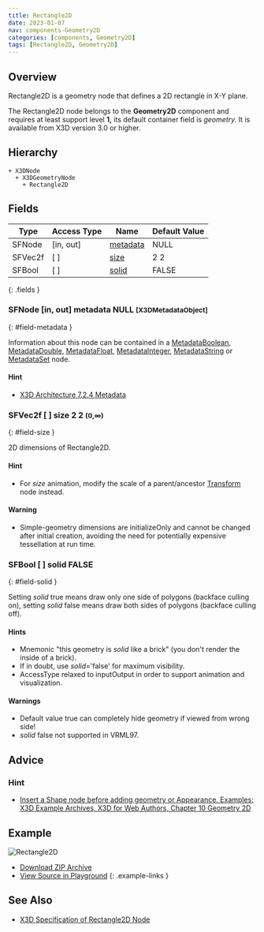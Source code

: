 ```yaml
---
title: Rectangle2D
date: 2023-01-07
nav: components-Geometry2D
categories: [components, Geometry2D]
tags: [Rectangle2D, Geometry2D]
---
```

<style>
.post h3 {
  word-spacing: 0.2em;
}
</style>

## Overview

Rectangle2D is a geometry node that defines a 2D rectangle in X-Y plane.

The Rectangle2D node belongs to the **Geometry2D** component and requires at least support level **1,** its default container field is *geometry.* It is available from X3D version 3.0 or higher.

## Hierarchy

```
+ X3DNode
  + X3DGeometryNode
    + Rectangle2D
```

## Fields

| Type | Access Type | Name | Default Value |
| ---- | ----------- | ---- | ------------- |
| SFNode | [in, out] | [metadata](#field-metadata) | NULL  |
| SFVec2f | [ ] | [size](#field-size) | 2 2  |
| SFBool | [ ] | [solid](#field-solid) | FALSE |
{: .fields }

### SFNode [in, out] **metadata** NULL <small>[X3DMetadataObject]</small>
{: #field-metadata }

Information about this node can be contained in a [MetadataBoolean](/x_ite/components/core/metadataboolean/), [MetadataDouble](/x_ite/components/core/metadatadouble/), [MetadataFloat](/x_ite/components/core/metadatafloat/), [MetadataInteger](/x_ite/components/core/metadatainteger/), [MetadataString](/x_ite/components/core/metadatastring/) or [MetadataSet](/x_ite/components/core/metadataset/) node.

#### Hint

- [X3D Architecture 7.2.4 Metadata](https://www.web3d.org/specifications/X3Dv4/ISO-IEC19775-1v4-IS/Part01/components/core.html#Metadata)

### SFVec2f [ ] **size** 2 2 <small>(0,∞)</small>
{: #field-size }

2D dimensions of Rectangle2D.

#### Hint

- For *size* animation, modify the scale of a parent/ancestor [Transform](/x_ite/components/grouping/transform/) node instead.

#### Warning

- Simple-geometry dimensions are initializeOnly and cannot be changed after initial creation, avoiding the need for potentially expensive tessellation at run time.

### SFBool [ ] **solid** FALSE
{: #field-solid }

Setting *solid* true means draw only one side of polygons (backface culling on), setting *solid* false means draw both sides of polygons (backface culling off).

#### Hints

- Mnemonic "this geometry is *solid* like a brick" (you don't render the inside of a brick).
- If in doubt, use *solid*='false' for maximum visibility.
- AccessType relaxed to inputOutput in order to support animation and visualization.

#### Warnings

- Default value true can completely hide geometry if viewed from wrong side!
- *solid* false not supported in VRML97.

## Advice

### Hint

- [Insert a Shape node before adding geometry or Appearance. Examples: X3D Example Archives, X3D for Web Authors, Chapter 10 Geometry 2D](https://www.web3d.org/x3d/content/examples/X3dForWebAuthors/Chapter10Geometry2D)

## Example

<x3d-canvas class="xr-button-br" src="https://create3000.github.io/media/examples/Geometry2D/Rectangle2D/Rectangle2D.x3d" contentScale="auto" update="auto">
  <img src="https://create3000.github.io/media/examples/Geometry2D/Rectangle2D/screenshot.avif" alt="Rectangle2D"/>
</x3d-canvas>

- [Download ZIP Archive](https://create3000.github.io/media/examples/Geometry2D/Rectangle2D/Rectangle2D.zip)
- [View Source in Playground](/x_ite/playground/?url=https://create3000.github.io/media/examples/Geometry2D/Rectangle2D/Rectangle2D.x3d)
{: .example-links }

## See Also

- [X3D Specification of Rectangle2D Node](https://www.web3d.org/documents/specifications/19775-1/V4.0/Part01/components/geometry2D.html#Rectangle2D)
